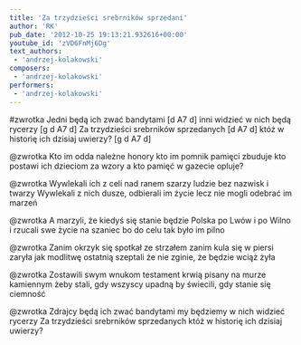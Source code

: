 ```yaml
---
title: 'Za trzydzieści srebrników sprzedani'
author: 'RK'
pub_date: '2012-10-25 19:13:21.932616+00:00'
youtube_id: 'zVD6FnMj6Dg'
text_authors:
 - 'andrzej-kolakowski'
composers:
 - 'andrzej-kolakowski'
performers:
 - 'andrzej-kolakowski'
---
```


#zwrotka
Jedni będą ich zwać bandytami			[d A7 d]
inni widzieć w nich będą rycerzy			[g d A7 d]
Za trzydzieści srebrników sprzedanych		[d A7 d]
któż w historię ich dzisiaj uwierzy?			[g d A7 d]

@zwrotka
Kto im odda należne honory
kto im pomnik pamięci zbuduje
kto postawi ich dzieciom za wzory
a kto pamięć w gazecie opluje?

@zwrotka
Wywlekali ich z celi nad ranem
szarzy ludzie bez nazwisk i twarzy
Wywlekali z nich dusze, odbierali im życie
lecz nie mogli odebrać im marzeń

@zwrotka
A marzyli, że kiedyś się stanie
będzie Polska po Lwów i po Wilno
i rzucali swe życie na szaniec
bo do celu tak było im pilno

@zwrotka
Zanim okrzyk się spotkał ze strzałem
zanim kula się w piersi zaryła
jak modlitwę ostatnią szeptali
że nie zginie, że będzie wciąż żyła

@zwrotka
Zostawili swym wnukom testament
krwią pisany na murze kamiennym
żeby stali, gdy wszyscy upadną
by świecili, gdy stanie się ciemność

@zwrotka
Zdrajcy będą ich zwać bandytami
my będziemy w nich widzieć rycerzy
Za trzydzieści srebrników sprzedanych
któż w historię ich dzisiaj uwierzy?